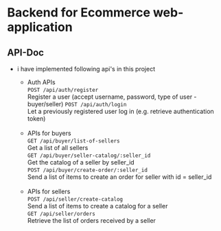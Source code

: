 #  Backend for Ecommerce web-application

## API-Doc
* i have implemented following api's in this project
  
  * Auth APIs <br>
```POST /api/auth/register``` <br>
  Register a user (accept username, password, type of user - buyer/seller)
```POST /api/auth/login``` <br>
Let a previously registered user log in (e.g. retrieve authentication token)
 <br> <br>
   * APIs for buyers <br>
```GET /api/buyer/list-of-sellers``` <br>
Get a list of all sellers <br>
```GET /api/buyer/seller-catalog/:seller_id``` <br>
Get the catalog of a seller by seller_id <br>
```POST /api/buyer/create-order/:seller_id``` <br>
Send a list of items to create an order for seller with id = seller_id
 <br> <br>
  * APIs for sellers <br>
```POST /api/seller/create-catalog``` <br>
Send a list of items to create a catalog for a seller <br>
```GET /api/seller/orders``` <br>
Retrieve the list of orders received by a seller
